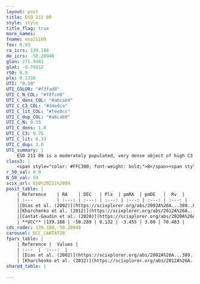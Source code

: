 ```yaml
---
layout: post
title: ESO 211 09
style: style
title_flag: true
more_names: 
fname: eso21109
fov: 0.03
ra_icrs: 139.188
de_icrs: -50.28948
glon: 271.9481
glat: -0.79812
r50: 0.9
plx: 0.1316
UTI: "0.59"
UTI_COLOR: "#f3fad8"
UTI_C_N_COL: "#f8fce0"
UTI_C_dens_COL: "#a6cab9"
UTI_C_C3_COL: "#d4edca"
UTI_C_lit_COL: "#fee8cc"
UTI_C_dup_COL: "#a6cab9"
UTI_C_N: 0.55
UTI_C_dens: 1.0
UTI_C_C3: 0.75
UTI_C_lit: 0.33
UTI_C_dup: 1.0
UTI_summary: |
    ESO 211 09 is a moderately populated, very dense object of high C3 quality. It is poorly studied in the literature.
class3: |
    <span style="color: #FFC300; font-weight: bold;">B</span><span style="color: green; font-weight: bold;">A</span>
r_50_val: 0.9
N_50_val: 59
scix_url: ESO%20211%2009
posit_table: |
    | Reference    | RA    | DEC   | Plx  | pmRA  | pmDE   |  Rv  |
    | :---         | :---: | :---: | :---: | :---: | :---: | :---: |
    |[Dias et al. (2002)](https://scixplorer.org/abs/2002A%26A...389..871D) | 139.183 | -50.285 | -- | -3.71 | 9.04 | -- |
    |[Kharchenko et al. (2012)](https://scixplorer.org/abs/2012A%26A...543A.156K) | 139.184 | -50.283 | -- | -3.71 | 9.04 | -- |
    |[Cantat-Gaudin et al. (2020)](https://scixplorer.org/abs/2020A%26A...640A...1C) | 139.186 | -50.285 | 0.093 | -3.53 | 3.12 | -- |
    | **UCC** |139.188 | -50.289 | 0.132 | -3.455 | 3.08 | 70.483 | 
cds_radec: 139.188,-50.28948
carousel: UCC_CANTAT20
fpars_table: |
    | Reference |  Values |
    | :---  |  :---:  |
    | [Dias et al. (2002)](https://scixplorer.org/abs/2002A%26A...389..871D) | `E(B-V)=1.12, Dist=5823.0, Age=9.05` |
    | [Kharchenko et al. (2012)](https://scixplorer.org/abs/2012A%26A...543A.156K) | `e_bv=1.041, distance=2153, log_age=8.7` |
shared_table: |
    
---
```

